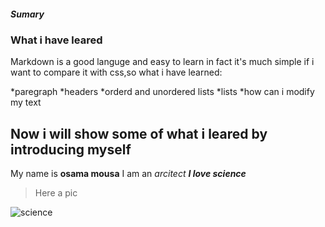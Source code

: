##### Sumary
### What i have leared

Markdown is a good languge and easy to learn in fact it's much simple if i want to compare it with css,so what i have learned:

*paregraph
*headers
*orderd and unordered lists
*lists
*how can i modify my text

## Now i will show some of what i leared by introducing myself
My name is **osama mousa**
I am an *arcitect*
***I love science***
>Here a pic

![science](https://www.for9a.com/images/blog/2019/05/26/640x360-3chilliwack-scienceworldontheroad.png)
